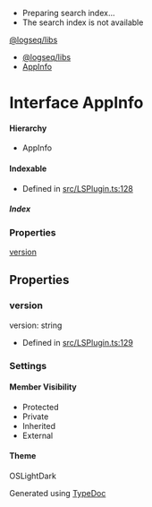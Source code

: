   * Preparing search index...
  * The search index is not available

[@logseq/libs]()

  * [@logseq/libs](../modules.html)
  * [AppInfo](AppInfo.html)



# Interface AppInfo

#### Hierarchy

  * AppInfo



#### Indexable

[key: string]: any

  * Defined in [src/LSPlugin.ts:128](https://github.com/logseq/logseq/blob/ac1b53544/libs/src/LSPlugin.ts#L128)



#####  Index

### Properties

[version](AppInfo.html#version)

## Properties

### version

version: string

  * Defined in [src/LSPlugin.ts:129](https://github.com/logseq/logseq/blob/ac1b53544/libs/src/LSPlugin.ts#L129)



###  Settings

#### Member Visibility

  * Protected
  * Private
  * Inherited
  * External



#### Theme

OSLightDark

Generated using [TypeDoc](https://typedoc.org/)
